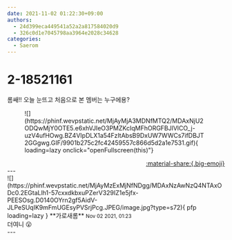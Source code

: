 ```yaml
---
date: 2021-11-02 01:22:30+09:00
authors:
  - 24d399eca449541a52a2a817584020d9
  - 326c0d1e7045798aa3964e2028c34628
categories:
  - Saerom
---
```


# 2-18521161

<div class="post-container" markdown="1">
<div class="content-container md-sidebar__scrollwrap" markdown="1">

롬쌔!! 오늘 눈뜨고 처음으로 본 멤버는 누구에용?
<figure markdown="1">
![](https://phinf.wevpstatic.net/MjAyMjA3MDNfMTQ2/MDAxNjU2ODQwMjY0OTE5.e6xhVJIeO3PMZKcIqMFhORGFBJlVlCO_j-uzV4ufHOwg.BZ4VIpDLX1a54FzItAbsB9DxUW7WWCs7ifDBJT2GGgwg.GIF/9901b275c2fc42459557c866d5d2a1e7531.gif){ loading=lazy onclick="openFullscreen(this)"}
</figure>


</div>
</div>

<div style="text-align: right;" markdown="1">
<a href="https://weverse.io/fromis9/fanpost/2-18521161" style="text-align: right;">:material-share:{.big-emoji}</a>
</div>
---

<div class="comments-container md-sidebar__scrollwrap" markdown="1">
<div class="comment" markdown="1">
<div class='id-container' markdown="1">
![](https://phinf.wevpstatic.net/MjAyMzExMjNfNDgg/MDAxNzAwNzQ4NTAxODc0.2EGtaLlh1-57cxxdkbxuPZerV329IZ1e5jfx-PEESOsg.D0140OYrn2gf5AidV-JLPeSUqIK9mFmUGEsyPVSrjPcg.JPEG/image.jpg?type=s72){ pfp loading=lazy }
**<span class="artist">가로새롬</span>** <small>Nov 02 2021, 01:23</small><br>
</div>
<div class='comment-body' markdown="1">
더여니 😮
</div>
</div>
</div>
---
